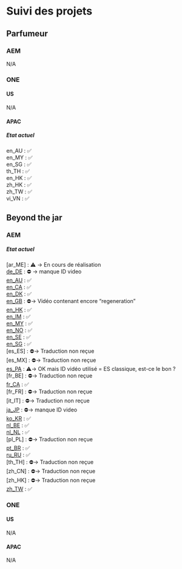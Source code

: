 # Suivi des projets

## Parfumeur

### AEM

N/A

### ONE

#### US

N/A

#### APAC

##### Etat actuel

en_AU : :white_check_mark:  
en_MY : :white_check_mark:  
en_SG : :white_check_mark:  
th_TH : :white_check_mark:  
en_HK : :white_check_mark:  
zh_HK : :white_check_mark:  
zh_TW : :white_check_mark:  
vi_VN : :white_check_mark:

## Beyond the jar

### AEM

##### Etat actuel

[ar_ME] : :warning: &rarr; En cours de réalisation  
[de_DE](https://originfb-uat-v3-www.chanel.com/de_DE/parfum-schonheit/pflege/c/beyond-the-jar.html) : :no_entry: &rarr; manque ID video  
[en_AU](https://originfb-uat-v3-www.chanel.com/en_AU/fragrance-beauty/skincare/c/beyond-the-jar.html) : :white_check_mark:  
[en_CA](https://originfb-uat-v3-www.chanel.com/en_CA/fragrance-beauty/skincare/c/beyond-the-jar.html?v=3) : :white_check_mark:  
[en_DK](https://originfb-uat-v3-www.chanel.com/en_DK/fragrance-beauty/skincare/c/beyond-the-jar.html) : :white_check_mark:  
[en_GB](https://originfb-uat-v3-www.chanel.com/en_GB/fragrance-beauty/skincare/c/beyond-the-jar.html) : :no_entry:&rarr; Vidéo contenant encore “regeneration”  
[en_HK](https://originfb-uat-v3-www.chanel.com/en_HK/fragrance-beauty/skincare/c/beyond-the-jar.html) : :white_check_mark:  
[en_IM](https://originfb-uat-v3-www.chanel.com/en_WW/fragrance-beauty/skincare/c/beyond-the-jar.html) : :white_check_mark:  
[en_MY](https://originfb-uat-v3-www.chanel.com/en_MY/fragrance-beauty/skincare/c/beyond-the-jar.html) : :white_check_mark:  
[en_NO](https://originfb-uat-v3-www.chanel.com/en_NO/fragrance-beauty/skincare/c/beyond-the-jar.html) : :white_check_mark:  
[en_SE](https://originfb-uat-v3-www.chanel.com/en_SE/fragrance-beauty/skincare/c/beyond-the-jar.html) : :white_check_mark:  
[en_SG](https://originfb-uat-v3-www.chanel.com/en_SG/fragrance-beauty/skincare/c/beyond-the-jar.html) : :white_check_mark:  
[es_ES] : :no_entry:&rarr; Traduction non reçue  
[es_MX] : :no_entry:&rarr; Traduction non reçue  
[es_PA](https://originfb-uat-v3-www.chanel.com/es_LX/perfumes-belleza/tratamiento/c/beyond-the-jar.html) : :warning:&rarr; OK mais ID vidéo utilisé = ES classique, est-ce le bon ?  
[fr_BE] : :no_entry:&rarr; Traduction non reçue  
[fr_CA](https://originfb-uat-v3-www.chanel.com/fr_CA/parfums-beaute/soin/c/beyond-the-jar.html) : :white_check_mark:  
[fr_FR] : :no_entry:&rarr; Traduction non reçue  
[it_IT] : :no_entry:&rarr; Traduction non reçue  
[ja_JP](https://originfb-uat-v3-www.chanel.com/ja_JP/fragrance-beauty/skincare/c/beyond-the-jar.html?v=3) : :no_entry:&rarr; manque ID video  
[ko_KR](https://originfb-uat-v3-www.chanel.com/ko_KR/fragrance-beauty/skincare/c/beyond-the-jar.html) : :white_check_mark:  
[nl_BE](https://originfb-uat-v3-www.chanel.com/nl_BE/parfums-beauty/huidverzorging/c/beyond-the-jar.html) : :white_check_mark:  
[nl_NL](https://originfb-uat-v3-www.chanel.com/nl_NL/parfums-beauty/huidverzorging/c/beyond-the-jar.html) : :white_check_mark:  
[pl_PL] : :no_entry:&rarr; Traduction non reçue  
[pt_BR](https://originfb-uat-v3-www.chanel.com/pt_BR/perfumes-cosmetico/tratamento/c/beyond-the-jar.html) : :white_check_mark:  
[ru_RU](https://originfb-uat-v3-www.chanel.com/ru_RU/fragrance-beauty/skincare/c/beyond-the-jar.html) : :white_check_mark:  
[th_TH] : :no_entry:&rarr; Traduction non reçue  
[zh_CN] : :no_entry:&rarr; Traduction non reçue  
[zh_HK] : :no_entry:&rarr; Traduction non reçue  
[zh_TW](https://originfb-uat-v3-www.chanel.com/zh_TW/fragrance-beauty/skincare/c/beyond-the-jar.html) : :white_check_mark:

### ONE

#### US

N/A

#### APAC

N/A

